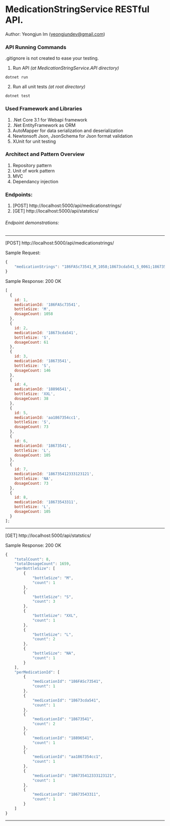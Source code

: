 # MedicationStringService RESTful API.

Author: Yeongjun Im (yeongjundev@gmail.com)

### API Running Commands

.gitignore is not created to ease your testing.

1. Run API _(at MedicationStringService.API directory)_

```
dotnet run
```

2. Run all unit tests _(at root directory)_

```
dotnet test
```

### Used Framework and Libraries

1. .Net Core 3.1 for Webapi framework
2. .Net EntityFramework as ORM
3. AutoMapper for data serialization and deserialization
4. Newtonsoft Json, JsonSchema for Json format validation
5. XUnit for unit testing

### Architect and Pattern Overview

1. Repository pattern
2. Unit of work pattern
3. MVC
4. Dependancy injection

### Endpoints:

1. [POST] http://localhost:5000/api/medicationstrings/
2. [GET] http://localhost:5000/api/statstics/

###### Endpoint demonstrations:

---

[POST] http://localhost:5000/api/medicationstrings/

Sample Request:

```javascript
{
	"medicationStrings": "186FASc73541_M_1058;18673cda541_S_0061;18673541_S_0146;18673cda541_XL_0056,18896541_M_0055;18896541_XXL_0038;aa1867354cc1_S_0073;18673541_L_0105;186735412333123121_NA_0073;18673543311_L_0105"
}
```

Sample Response: 200 OK

```javascript
[
  {
    id: 1,
    medicationId: '186FASc73541',
    bottleSize: 'M',
    dosageCount: 1058
  },
  {
    id: 2,
    medicationId: '18673cda541',
    bottleSize: 'S',
    dosageCount: 61
  },
  {
    id: 3,
    medicationId: '18673541',
    bottleSize: 'S',
    dosageCount: 146
  },
  {
    id: 4,
    medicationId: '18896541',
    bottleSize: 'XXL',
    dosageCount: 38
  },
  {
    id: 5,
    medicationId: 'aa1867354cc1',
    bottleSize: 'S',
    dosageCount: 73
  },
  {
    id: 6,
    medicationId: '18673541',
    bottleSize: 'L',
    dosageCount: 105
  },
  {
    id: 7,
    medicationId: '186735412333123121',
    bottleSize: 'NA',
    dosageCount: 73
  },
  {
    id: 8,
    medicationId: '18673543311',
    bottleSize: 'L',
    dosageCount: 105
  }
];
```

---

[GET] http://localhost:5000/api/statstics/

Sample Response: 200 OK

```javascript
{
    "totalCount": 8,
    "totalDosageCount": 1659,
    "perBottleSize": [
        {
            "bottleSize": "M",
            "count": 1
        },
        {
            "bottleSize": "S",
            "count": 3
        },
        {
            "bottleSize": "XXL",
            "count": 1
        },
        {
            "bottleSize": "L",
            "count": 2
        },
        {
            "bottleSize": "NA",
            "count": 1
        }
    ],
    "perMedicationId": [
        {
            "medicationId": "186FASc73541",
            "count": 1
        },
        {
            "medicationId": "18673cda541",
            "count": 1
        },
        {
            "medicationId": "18673541",
            "count": 2
        },
        {
            "medicationId": "18896541",
            "count": 1
        },
        {
            "medicationId": "aa1867354cc1",
            "count": 1
        },
        {
            "medicationId": "186735412333123121",
            "count": 1
        },
        {
            "medicationId": "18673543311",
            "count": 1
        }
    ]
}
```

---
